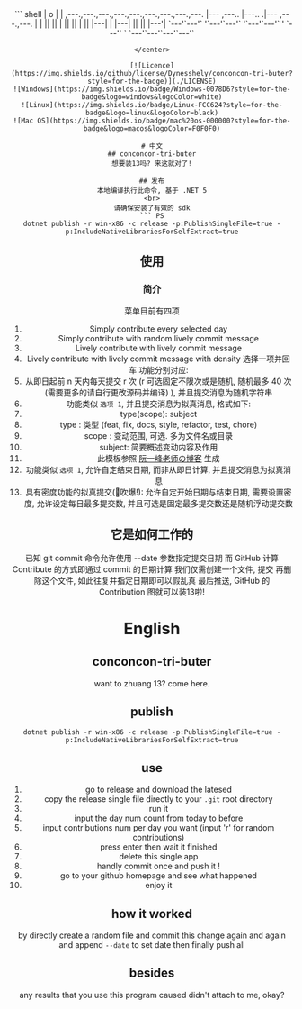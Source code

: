 <center>
``` shell
                                                |         o   |         |              
,---.,---.,---.,---.,---.,---.,---.,---.,---.   |--- ,---..   |---..   .|--- ,---.,---.
|    |   ||   ||    |   ||   ||    |   ||   |---|    |    |---|   ||   ||    |---'|    
`---'`---'`   '`---'`---'`   '`---'`---'`   '   `---'`    `   `---'`---'`---'`---'`    
                                                                                       
```
</center>
  
[![Licence](https://img.shields.io/github/license/Dynesshely/conconcon-tri-buter?style=for-the-badge)](./LICENSE)
![Windows](https://img.shields.io/badge/Windows-0078D6?style=for-the-badge&logo=windows&logoColor=white)
![Linux](https://img.shields.io/badge/Linux-FCC624?style=for-the-badge&logo=linux&logoColor=black)
![Mac OS](https://img.shields.io/badge/mac%20os-000000?style=for-the-badge&logo=macos&logoColor=F0F0F0)

# 中文
## conconcon-tri-buter
想要装13吗? 来这就对了!

## 发布
本地编译执行此命令, 基于 .NET 5
<br>
请确保安装了有效的 sdk
``` PS
dotnet publish -r win-x86 -c release -p:PublishSingleFile=true -p:IncludeNativeLibrariesForSelfExtract=true
```

## 使用
### 简介
菜单目前有四项
1. Simply contribute every selected day
2. Simply contribute with random lively commit message
3. Lively contribute with lively commit message
4. Lively contribute with lively commit message with density
选择一项并回车
功能分别对应:
1. 从即日起前 n 天内每天提交 r 次 (r 可选固定不限次或是随机, 随机最多 40 次 (需要更多的请自行更改源码并编译) ), 并且提交消息为随机字符串
2. 功能类似 `选项 1`, 并且提交消息为拟真消息, 格式如下:
  1. type(scope): subject
  2. type   : 类型 (feat, fix, docs, style, refactor, test, chore)
  3. scope  : 变动范围, 可选. 多为文件名或目录
  4. subject: 简要概述变动内容及作用
  5. 此模板参照 [阮一峰老师の博客](http://www.ruanyifeng.com/blog/2016/01/commit_message_change_log.html) 生成
3. 功能类似 `选项 1`, 允许自定结束日期, 而非从即日计算, 并且提交消息为拟真消息
4. 具有密度功能的拟真提交(🎷吹爆!): 允许自定开始日期与结束日期, 需要设置密度, 允许设定每日最多提交数, 并且可选是固定最多提交数还是随机浮动提交数

## 它是如何工作的
已知 git commit 命令允许使用 --date 参数指定提交日期
而 GitHub 计算 Contribute 的方式即通过 commit 的日期计算
我们仅需创建一个文件, 提交
再删除这个文件, 如此往复并指定日期即可以假乱真
最后推送, GitHub 的 Contribution 图就可以装13啦!

# English
## conconcon-tri-buter
want to zhuang 13? come here.

## publish
``` PS
dotnet publish -r win-x86 -c release -p:PublishSingleFile=true -p:IncludeNativeLibrariesForSelfExtract=true
```

## use
1. go to release and download the latesed
2. copy the release single file directly to your `.git` root directory
3. run it
4. input the day num count from today to before
5. input contributions num per day you want (input 'r' for random contributions)
6. press enter then wait it finished
7. delete this single app
8. handly commit once and push it !
9. go to your github homepage and see what happened
10. enjoy it

## how it worked
by directly create a random file and commit this change again and again
and append `--date` to set date
then finally push all

## besides
any results that you use this program caused didn't attach to me, okay?
